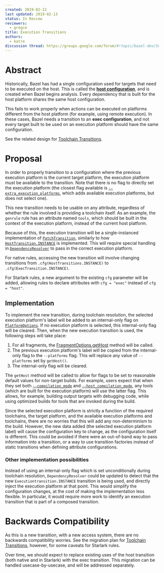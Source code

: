 ```yaml
---
created: 2019-02-12
last updated: 2019-02-13
status: In Review
reviewers:
  - gregce
title: Execution Transitions
authors:
  - katre
discussion thread: https://groups.google.com/forum/#!topic/bazel-dev/5osWxhoF0Fk
---
```


# Abstract

Historically, Bazel has had a single configuration used for targets that need to
be executed on the host. This is called the
[**host configuration**](https://docs.bazel.build/versions/master/guide.html#configurations),
and is created when Bazel begins analysis. Every dependency that is built for
the host platform shares the same host configuration.

This fails to work properly when actions can be executed on platforms different
from the host platform (for example, using remote execution). In these cases,
Bazel needs a transition to an **exec configuration**, and not every target built
to be used on an execution platform should have the same configuration.

See the related design for [Toolchain Transitions](2019-02-12-toolchain-transitions.md).

# Proposal

In order to properly transition to a configuration where the previous execution
platform is the current target platform, the execution platform must be
available to the transition. Note that there is no flag to directly set the
execution platform (the closest flag available is
[`--extra_execution_platforms`](https://source.bazel.build/bazel/+/master:src/main/java/com/google/devtools/build/lib/analysis/PlatformOptions.java;l=56?q=extra_execution_platforms),
which adds available execution platforms, but does not select one).

This new transition needs to be usable on any attribute, regardless of whether
the rule involved is providing a toolchain itself. As an example, the `genrule`
rule has an attribute named `tools`, which should be built in the context of the
execution platform, instead of the current host platform.

Because of this, the execution transition will be a single-instanced
implementation of
[`PatchTransition`](https://source.bazel.build/bazel/+/master:src/main/java/com/google/devtools/build/lib/analysis/config/transitions/PatchTransition.java),
similarly to how
[`HostTransition.INSTANCE`](https://source.bazel.build/bazel/+/master:src/main/java/com/google/devtools/build/lib/analysis/config/HostTransition.java)
is implemented. This will require special handling in
[`DependencyResolver`](https://source.bazel.build/bazel/+/master:src/main/java/com/google/devtools/build/lib/analysis/DependencyResolver.java)
to pass in the correct execution platform.

For native rules, accessing the new transition will involve changing transitions
from `.cfg(HostTransitions.INSTANCE)` to `.cfg(ExecTransition.INSTANCE)`.

For Starlark rules, a new argument to the existing `cfg` parameter will be
added, allowing rules to declare attributes with `cfg = "exec"` instead of `cfg
= "host"`.

## Implementation

To implement the new transition, during toolchain resolution, the selected
execution platform's label will be added to an internal-only flag on
[`PlatformOptions`](https://source.bazel.build/bazel/+/master:src/main/java/com/google/devtools/build/lib/analysis/PlatformOptions.java).
If no execution platform is selected, this internal-only flag will be cleared.
Then, when the new execution transition is used, the following steps will take
place:

1.  For all fragments, the
    [FragmentOptions.getHost](https://source.bazel.build/bazel/+/master:src/main/java/com/google/devtools/build/lib/analysis/config/FragmentOptions.java;l=61)
    method will be called.
1.  The previous execution platform's label will be copied from the
    internal-only flag to the `--platforms` flag. This will replace any value of
    `--platforms` set by `getHost()`.
1.  The internal-only flag will be cleared.

The `getHost` method will be called to allow for flags to be set to reasonable
default values for non-target builds. For example, users expect that when they
set both
[`--compilation_mode`](https://source.bazel.build/bazel/+/master:src/main/java/com/google/devtools/build/lib/analysis/config/BuildConfiguration.java;l=477)
and
[`--host_compilation_mode`](https://source.bazel.build/bazel/+/master:src/main/java/com/google/devtools/build/lib/analysis/config/BuildConfiguration.java;l=488),
any tools (which are built for the execution platform) will use the latter flag.
This allows, for example, building output targets with debugging code, while
using optimized builds for tools that are invoked during the build.

Since the selected execution platform is strictly a function of the required
toolchains, the target platform, and the available execution platforms and
toolchains, there are no worries that this will add any non-determinism to the
build. However, the new data added (the selected execution platform label) will
cause the configuration key to change, as the configuration itself is different.
This could be avoided if there were an out-of-band way to pass information into
a transition, or a way to use transition factories instead of static transitions
when defining attribute configurations.

### Other implementation possibilities

Instead of using an internal-only flag which is set unconditionally during
toolchain resolution, `DependencyResolver` could be updated to detect that the
new `Executiontransition.INSTANCE` transition is being used, and directly inject
the execution platform at that point. This would simplify the configuration
changes, at the cost of making the implementation less flexible. In particular,
it would require more work to identify an execution transition that is part of a
composed transition.

# Backwards Compatibility

As this is a new transition, with a new access system, there are no backwards
compatibility worries. See the migration plan for
[Toolchain Transitions](2019-02-12-toolchain-transitions.md),
however, for some caveats for Starlark rules.

Over time, we should expect to replace existing uses of the host transition
(both native and in Starlark) with the exec transition. This migration can be
handled usecase-by-usecase, and will be addressed separately.

